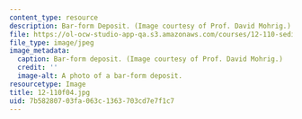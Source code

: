 ```yaml
---
content_type: resource
description: Bar-form Deposit. (Image courtesy of Prof. David Mohrig.)
file: https://ol-ocw-studio-app-qa.s3.amazonaws.com/courses/12-110-sedimentary-geology-fall-2004/7b58280703fa063c1363703cd7e7f1c7_12-110f04.jpg
file_type: image/jpeg
image_metadata:
  caption: Bar-form deposit. (Image courtesy of Prof. David Mohrig.)
  credit: ''
  image-alt: A photo of a bar-form deposit.
resourcetype: Image
title: 12-110f04.jpg
uid: 7b582807-03fa-063c-1363-703cd7e7f1c7
---
```

